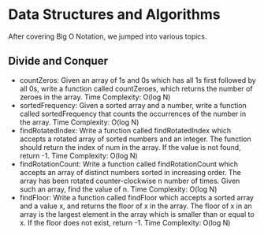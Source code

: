 # Data Structures and Algorithms
After covering Big O Notation, we jumped into various topics.
## Divide and Conquer
- countZeros: Given an array of 1s and 0s which has all 1s first followed by all 0s, write a function called countZeroes, which returns the number of zeroes in the array. Time Complexity: O(log N)
- sortedFrequency: Given a sorted array and a number, write a function called sortedFrequency that counts the occurrences of the number in the array.  Time Complexity: O(log N)
- findRotatedIndex: Write a function called findRotatedIndex which accepts a rotated array of sorted numbers and an integer. The function should return the index of num in the array. If the value is not found, return -1.
Time Complexity: O(log N)
- findRotationCount: Write a function called findRotationCount which accepts an array of distinct numbers sorted in increasing order. The array has been rotated counter-clockwise n number of times. Given such an array, find the value of n. Time Complexity: O(log N)
- findFloor: Write a function called findFloor which accepts a sorted array and a value x, and returns the floor of x in the array. The floor of x in an array is the largest element in the array which is smaller than or equal to x. If the floor does not exist, return -1. Time Complexity: O(log N)